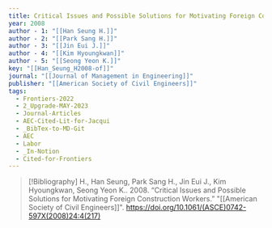 ```yaml
---
title: Critical Issues and Possible Solutions for Motivating Foreign Construction Workers
year: 2008
author - 1: "[[Han Seung H.]]"
author - 2: "[[Park Sang H.]]"
author - 3: "[[Jin Eui J.]]"
author - 4: "[[Kim Hyoungkwan]]"
author - 5: "[[Seong Yeon K.]]"
key: "[[Han_Seung_H2008-of]]"
journal: "[[Journal of Management in Engineering]]"
publisher: "[[American Society of Civil Engineers]]"
tags:
  - Frontiers-2022
  - 2_Upgrade-MAY-2023
  - Journal-Articles
  - AEC-Cited-Lit-for-Jacqui
  - _BibTex-to-MD-Git
  - AEC
  - Labor
  - _In-Notion
  - Cited-for-Frontiers
---
```


> [!Bibliography]
> H., Han Seung, Park Sang H., Jin Eui J., Kim Hyoungkwan, Seong Yeon K.. 2008. “Critical Issues and Possible Solutions for Motivating Foreign Construction Workers.” "[[American Society of Civil Engineers]]". https://doi.org/10.1061/(ASCE)0742-597X(2008)24:4(217)